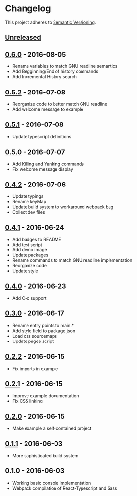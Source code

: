 # Changelog
This project adheres to [Semantic Versioning](http://semver.org/).

## [Unreleased]

## [0.6.0] - 2016-08-05
- Rename variables to match GNU readline semantics
- Add Begginning/End of history commands
- Add Incremental History search

## [0.5.2] - 2016-07-08
- Reorganize code to better match GNU readline
- Add welcome message to example

## [0.5.1] - 2016-07-08
- Update typescript definitions

## [0.5.0] - 2016-07-07
- Add Killing and Yanking commands
- Fix welcome message display

## [0.4.2] - 2016-07-06
- Update typings
- Rename keyMap
- Update build system to workaround webpack bug
- Collect dev files

## [0.4.1] - 2016-06-24
- Add badges to README
- Add test script
- Add demo image
- Update packages
- Rename commands to match GNU readline implementation
- Reorganize code
- Update style

## [0.4.0] - 2016-06-23
- Add C-c support

## [0.3.0] - 2016-06-17
- Rename entry points to main.*
- Add style field to package.json
- Load css sourcemaps
- Update pages script

## [0.2.2] - 2016-06-15
- Fix imports in example

## [0.2.1] - 2016-06-15
- Improve example documentation
- Fix CSS linking

## [0.2.0] - 2016-06-15
- Make example a self-contained project

## [0.1.1] - 2016-06-03
- More sophisticated build system

## 0.1.0 - 2016-06-03
- Working basic console implementation
- Webpack compilation of React-Typescript and Sass

[Unreleased]: https://github.com/autochthe/react-console/compare/v0.6.0...HEAD
[0.6.0]: https://github.com/autochthe/react-console/compare/v0.5.2...v0.6.0
[0.5.2]: https://github.com/autochthe/react-console/compare/v0.5.1...v0.5.2
[0.5.1]: https://github.com/autochthe/react-console/compare/v0.5.0...v0.5.1
[0.5.0]: https://github.com/autochthe/react-console/compare/v0.4.2...v0.5.0
[0.4.2]: https://github.com/autochthe/react-console/compare/v0.4.1...v0.4.2
[0.4.1]: https://github.com/autochthe/react-console/compare/v0.4.0...v0.4.1
[0.4.0]: https://github.com/autochthe/react-console/compare/v0.3.0...v0.4.0
[0.3.0]: https://github.com/autochthe/react-console/compare/v0.2.2...v0.3.0
[0.2.2]: https://github.com/autochthe/react-console/compare/v0.2.1...v0.2.2
[0.2.1]: https://github.com/autochthe/react-console/compare/v0.2.0...v0.2.1
[0.2.0]: https://github.com/autochthe/react-console/compare/v0.1.1...v0.2.0
[0.1.1]: https://github.com/autochthe/react-console/compare/v0.1.0...v0.1.1
